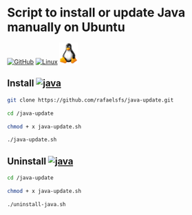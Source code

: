 # Script to install or update Java manually on Ubuntu
[![GitHub](https://img.shields.io/github/license/rafaelsfs/java-update)](https://github.com/rafaelsfs/java-update/blob/main/LICENSE) [![Linux](https://img.shields.io/badge/System-Linux-brightgreen)](https://ubuntu.com/) [![tux](https://github.com/rafaelsfs/public_html/blob/master/Tux.png)](https://github.com/rafaelsfs)
## Install [![java](https://img.shields.io/badge/-Java-blue)](https://jdk.java.net/)

``` bash
git clone https://github.com/rafaelsfs/java-update.git
```
``` bash
cd /java-update
```
``` bash
chmod + x java-update.sh
```
``` bash
./java-update.sh
```

## Uninstall [![java](https://img.shields.io/badge/-Java-blue)](https://jdk.java.net/)
``` bash
cd /java-update
```
``` bash
chmod + x java-update.sh
```
``` bash
./uninstall-java.sh
```
